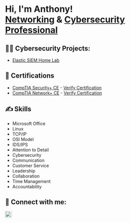 <h1>Hi, I'm Anthony! <br/><a href="https://github.com/anthonybastone1">Networking</a> & <a href="https://www.linkedin.com/in/mrbastone/"> Cybersecurity Professional</a></h1>

<h2>👨‍💻 Cybersecurity Projects:</h2>

  - [Elastic SIEM Home Lab](https://github.com/anthonybastone1/elasticsiem)

<h2>📄 Certifications</h2>

- [CompTIA Security+ CE](https://github.com/anthonybastone1/anthonybastone1/assets/172090820/f860eda5-fcba-487b-98da-f0658a8670de) - [Verify Certification](http://verify.Comptia.org)
- [CompTIA Network+ CE](https://imgur.com/7mUaDsx) - [Verify Certification](http://verify.Comptia.org)

<h2>✍️ Skills</h2>

  - Microsoft Office
  - Linux
  - TCP/IP
  - OSI Model
  - IDS/IPS
  - Attention to Detail
  - Cybersecurity
  - Communication
  - Customer Service
  - Leadership
  - Collaboration
  - Time Management
  - Accountability

<h2> 🤳 Connect with me:</h2>

[<img align="left" alt="AnthonyBastone | LinkedIn" width="22px" src="https://cdn.jsdelivr.net/npm/simple-icons@v3/icons/linkedin.svg" />][linkedin]

[linkedin]: https://linkedin.com/in/mrbastone

<!--
**anthonybastone1/anthonybastone1** is a ✨ _special_ ✨ repository because its `README.md` (this file) appears on your GitHub profile.

Here are some ideas to get you started:

- 🔭 I’m currently working on ...
- 🌱 I’m currently learning ...
- 👯 I’m looking to collaborate on ...
- 🤔 I’m looking for help with ...
- 💬 Ask me about ...
- 📫 How to reach me: ...
- 😄 Pronouns: ...
- ⚡ Fun fact: ...
-->
